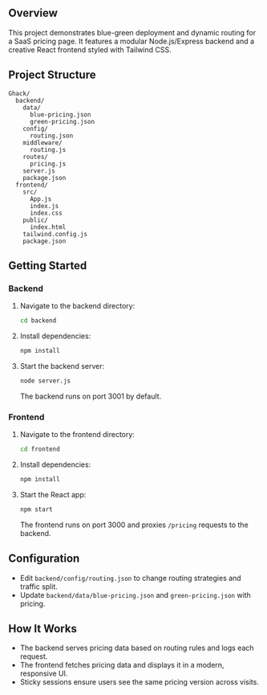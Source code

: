 ## Overview

This project demonstrates blue-green deployment and dynamic routing for a SaaS pricing page. It features a modular Node.js/Express backend and a creative React frontend styled with Tailwind CSS.

## Project Structure

```
Ghack/
  backend/
    data/
      blue-pricing.json
      green-pricing.json
    config/
      routing.json
    middleware/
      routing.js
    routes/
      pricing.js
    server.js
    package.json
  frontend/
    src/
      App.js
      index.js
      index.css
    public/
      index.html
    tailwind.config.js
    package.json
```

## Getting Started

### Backend

1. Navigate to the backend directory:
   ```sh
   cd backend
   ```
2. Install dependencies:
   ```sh
   npm install
   ```
3. Start the backend server:
   ```sh
   node server.js
   ```
   The backend runs on port 3001 by default.

### Frontend

1. Navigate to the frontend directory:
   ```sh
   cd frontend
   ```
2. Install dependencies:
   ```sh
   npm install
   ```
3. Start the React app:
   ```sh
   npm start
   ```
   The frontend runs on port 3000 and proxies `/pricing` requests to the backend.

## Configuration

- Edit `backend/config/routing.json` to change routing strategies and traffic split.
- Update `backend/data/blue-pricing.json` and `green-pricing.json` with pricing.

## How It Works

- The backend serves pricing data based on routing rules and logs each request.
- The frontend fetches pricing data and displays it in a modern, responsive UI.
- Sticky sessions ensure users see the same pricing version across visits.
